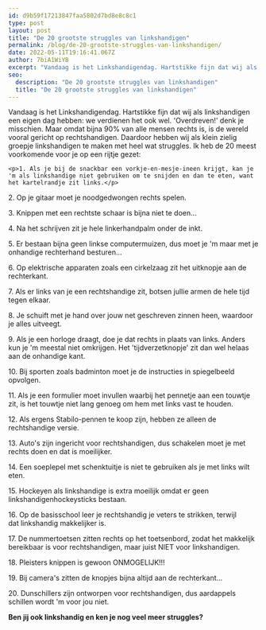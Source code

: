 ```yaml
---
id: d9b59f17213847faa5802d7bd8e8c8c1
type: post
layout: post
title: "De 20 grootste struggles van linkshandigen"
permalink: /blog/de-20-grootste-struggles-van-linkshandigen/
date: 2022-05-11T19:16:41.067Z
author: 7biA1WiYB
excerpt: "Vandaag is het Linkshandigendag. Hartstikke fijn dat wij als linkshandigen een eigen dag hebben: we verdienen het ook wel. 'Overdreven!' denk je misschien. Maar omdat bijna 90% van alle mensen rechts is, is de wereld vooral gericht op rechtshandigen. Daardoor hebben wij als klein zielig groepje linkshandigen te maken met heel wat struggles. Ik heb de 20 meest voorkomende voor je op een rijtje gezet:  "
seo:
  description: "De 20 grootste struggles van linkshandigen"
  title: "De 20 grootste struggles van linkshandigen"
---
```

Vandaag is het Linkshandigendag. Hartstikke fijn dat wij als linkshandigen een eigen dag hebben: we verdienen het ook wel. 'Overdreven!' denk je misschien. Maar omdat bijna 90% van alle mensen rechts is, is de wereld vooral gericht op rechtshandigen. Daardoor hebben wij als klein zielig groepje linkshandigen te maken met heel wat struggles. Ik heb de 20 meest voorkomende voor je op een rijtje gezet:  

    <p>1. Als je bij de snackbar een vorkje-en-mesje-ineen krijgt, kan je 'm als linkshandige niet gebruiken om te snijden en dan te eten, want het kartelrandje zit links.</p>
<p>2. Op je gitaar moet je noodgedwongen rechts spelen.</p>
<p>3. Knippen met een rechtste schaar is bijna niet te doen...</p>
<p>4. Na het schrijven zit je hele linkerhandpalm onder de inkt.</p>
<p>5. Er bestaan bijna geen linkse computermuizen, dus moet je 'm maar met je onhandige rechterhand besturen...</p>
<p>6. Op elektrische apparaten zoals een cirkelzaag zit het uitknopje aan de rechterkant.</p>
<p>7. Als er links van je een rechtshandige zit, botsen jullie armen de hele tijd tegen elkaar.</p>
<p>8. Je schuift met je hand over jouw net geschreven zinnen heen, waardoor je alles uitveegt.</p>
<p>9. Als je een horloge draagt, doe je dat rechts in plaats van links. Anders kun je 'm meestal niet omkrijgen. Het 'tijdverzetknopje' zit dan wel helaas aan de onhandige kant.</p>
<p>10. Bij sporten zoals badminton moet je de instructies in spiegelbeeld opvolgen.</p>
<p>11. Als je een formulier moet invullen waarbij het pennetje aan een touwtje zit, is het touwtje niet lang genoeg om hem met links vast te houden.</p>
<p>12. Als ergens Stabilo-pennen te koop zijn, hebben ze alleen de rechtshandige versie.</p>
<p>13. Auto's zijn ingericht voor rechtshandigen, dus schakelen moet je met rechts doen en dat is moeilijker.</p>
<p>14. Een soeplepel met schenktuitje is niet te gebruiken als je met links wilt eten.</p>
<p>15. Hockeyen als linkshandige is extra moeilijk omdat er geen linkshandigenhockeysticks bestaan.</p>
<p>16. Op de basisschool leer je rechtshandig je veters te strikken, terwijl dat linkshandig makkelijker is.</p>
<p>17. De nummertoetsen zitten rechts op het toetsenbord, zodat het makkelijk bereikbaar is voor rechtshandigen, maar juist NIET voor linkshandigen.</p>
<p>18. Pleisters knippen is gewoon ONMOGELIJK!!!</p>
<p>19. Bij camera's zitten de knopjes bijna altijd aan de rechterkant...</p>
<p>20. Dunschillers zijn ontworpen voor rechtshandigen, dus aardappels schillen wordt 'm voor jou niet.</p>
<p><strong>Ben jij ook linkshandig en ken je nog veel meer struggles? </strong></p>  
